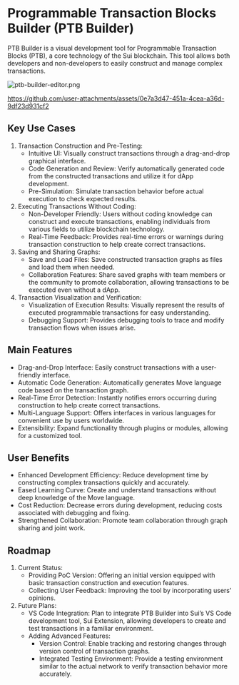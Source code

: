# Programmable Transaction Blocks Builder (PTB Builder)

PTB Builder is a visual development tool for Programmable Transaction Blocks (PTB), a core technology of the Sui blockchain. This tool allows both developers and non-developers to easily construct and manage complex transactions.

![ptb-builder-editor.png](https://docs.zktx.io/images/ptb-builder-editor.png)

https://github.com/user-attachments/assets/0e7a3d47-451a-4cea-a36d-9df23d931cf2

## Key Use Cases

1. Transaction Construction and Pre-Testing:
    + Intuitive UI: Visually construct transactions through a drag-and-drop graphical interface.
    + Code Generation and Review: Verify automatically generated code from the constructed transactions and utilize it for dApp development.
    + Pre-Simulation: Simulate transaction behavior before actual execution to check expected results.
1. Executing Transactions Without Coding:
    + Non-Developer Friendly: Users without coding knowledge can construct and execute transactions, enabling individuals from various fields to utilize blockchain technology.
    + Real-Time Feedback: Provides real-time errors or warnings during transaction construction to help create correct transactions.
1. Saving and Sharing Graphs:
    + Save and Load Files: Save constructed transaction graphs as files and load them when needed.
    + Collaboration Features: Share saved graphs with team members or the community to promote collaboration, allowing transactions to be executed even without a dApp.
1. Transaction Visualization and Verification:
    + Visualization of Execution Results: Visually represent the results of executed programmable transactions for easy understanding.
    + Debugging Support: Provides debugging tools to trace and modify transaction flows when issues arise.

## Main Features

+ Drag-and-Drop Interface: Easily construct transactions with a user-friendly interface.
+ Automatic Code Generation: Automatically generates Move language code based on the transaction graph.
+ Real-Time Error Detection: Instantly notifies errors occurring during construction to help create correct transactions.
+ Multi-Language Support: Offers interfaces in various languages for convenient use by users worldwide.
+ Extensibility: Expand functionality through plugins or modules, allowing for a customized tool.

## User Benefits

+ Enhanced Development Efficiency: Reduce development time by constructing complex transactions quickly and accurately.
+ Eased Learning Curve: Create and understand transactions without deep knowledge of the Move language.
+ Cost Reduction: Decrease errors during development, reducing costs associated with debugging and fixing.
+ Strengthened Collaboration: Promote team collaboration through graph sharing and joint work.

## Roadmap

1. Current Status:
    + Providing PoC Version: Offering an initial version equipped with basic transaction construction and execution features.
    + Collecting User Feedback: Improving the tool by incorporating users’ opinions.
1. Future Plans:
    + VS Code Integration: Plan to integrate PTB Builder into Sui’s VS Code development tool, Sui Extension, allowing developers to create and test transactions in a familiar environment.
    + Adding Advanced Features:
        + Version Control: Enable tracking and restoring changes through version control of transaction graphs.
        + Integrated Testing Environment: Provide a testing environment similar to the actual network to verify transaction behavior more accurately.
